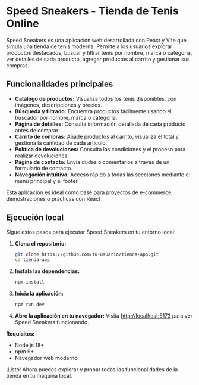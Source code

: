 # Speed Sneakers - Tienda de Tenis Online

Speed Sneakers es una aplicación web desarrollada con React y Vite que simula una tienda de tenis moderna. Permite a los usuarios explorar productos destacados, buscar y filtrar tenis por nombre, marca o categoría, ver detalles de cada producto, agregar productos al carrito y gestionar sus compras.

## Funcionalidades principales

- **Catálogo de productos:** Visualiza todos los tenis disponibles, con imágenes, descripciones y precios.
- **Búsqueda y filtrado:** Encuentra productos fácilmente usando el buscador por nombre, marca o categoría.
- **Página de detalles:** Consulta información detallada de cada producto antes de comprar.
- **Carrito de compras:** Añade productos al carrito, visualiza el total y gestiona la cantidad de cada artículo.
- **Política de devoluciones:** Consulta las condiciones y el proceso para realizar devoluciones.
- **Página de contacto:** Envía dudas o comentarios a través de un formulario de contacto.
- **Navegación intuitiva:** Acceso rápido a todas las secciones mediante el menú principal y el footer.

Esta aplicación es ideal como base para proyectos de e-commerce, demostraciones o prácticas con React

## Ejecución local

Sigue estos pasos para ejecutar Speed Sneakers en tu entorno local:

1. **Clona el repositorio:**

   ```bash
   git clone https://github.com/tu-usuario/tienda-app.git
   cd tienda-app
   ```

2. **Instala las dependencias:**

   ```bash
   npm install
   ```

3. **Inicia la aplicación:**

   ```bash
   npm run dev
   ```

4. **Abre la aplicación en tu navegador:**
   Visita [http://localhost:5173](http://localhost:5173) para ver Speed Sneakers funcionando.

**Requisitos:**  

- Node.js 18+  
- npm 9+  
- Navegador web moderno

¡Listo! Ahora puedes explorar y probar todas las funcionalidades de la tienda en tu máquina local.
